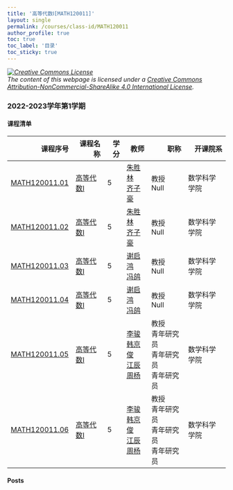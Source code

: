 ```yaml
---
title: '高等代数Ⅰ[MATH120011]'
layout: single
permalink: /courses/class-id/MATH120011
author_profile: true
toc: true
toc_label: '目录'
toc_sticky: true
---
```



<div class='notice--warning'>
	<p><i><a rel='license' href='http://creativecommons.org/licenses/by-nc-sa/4.0/'><img alt='Creative Commons License' style='border-width:0' src='https://i.creativecommons.org/l/by-nc-sa/4.0/88x31.png' /></a><br /> The content of this webpage is licensed under a <a rel='license' href='http://creativecommons.org/licenses/by-nc-sa/4.0/'>Creative Commons Attribution-NonCommercial-ShareAlike 4.0 International License</a>.</i></p>
</div>

### 2022-2023学年第1学期


#### 课程清单

<div style='text-align: center;' id='MATH120011_2223F'> <table id='MATH120011_2223F_table'>
  <thead>
    <tr style="text-align: right;">
      <th>课程序号</th>
      <th>课程名称</th>
      <th>学分</th>
      <th>教师</th>
      <th>职称</th>
      <th>开课院系</th>
    </tr>
  </thead>
  <tbody>
    <tr>
      <td><a href='https://fdu-math.github.io/courses/class-id/MATH120011-01'>MATH120011.01</a></td>
      <td><a href='https://fdu-math.github.io/courses/MATH120011'>高等代数Ⅰ</a></td>
      <td>5</td>
      <td><a href='https://fdu-math.github.io/teachers/朱胜林'>朱胜林</a><br /><a href='https://fdu-math.github.io/teachers/齐子豪'>齐子豪</a></td>
      <td>教授<br />Null</td>
      <td>数学科学学院</td>
    </tr>
    <tr>
      <td><a href='https://fdu-math.github.io/courses/class-id/MATH120011-02'>MATH120011.02</a></td>
      <td><a href='https://fdu-math.github.io/courses/MATH120011'>高等代数Ⅰ</a></td>
      <td>5</td>
      <td><a href='https://fdu-math.github.io/teachers/朱胜林'>朱胜林</a><br /><a href='https://fdu-math.github.io/teachers/齐子豪'>齐子豪</a></td>
      <td>教授<br />Null</td>
      <td>数学科学学院</td>
    </tr>
    <tr>
      <td><a href='https://fdu-math.github.io/courses/class-id/MATH120011-03'>MATH120011.03</a></td>
      <td><a href='https://fdu-math.github.io/courses/MATH120011'>高等代数Ⅰ</a></td>
      <td>5</td>
      <td><a href='https://fdu-math.github.io/teachers/谢启鸿'>谢启鸿</a><br /><a href='https://fdu-math.github.io/teachers/冯鸽'>冯鸽</a></td>
      <td>教授<br />Null</td>
      <td>数学科学学院</td>
    </tr>
    <tr>
      <td><a href='https://fdu-math.github.io/courses/class-id/MATH120011-04'>MATH120011.04</a></td>
      <td><a href='https://fdu-math.github.io/courses/MATH120011'>高等代数Ⅰ</a></td>
      <td>5</td>
      <td><a href='https://fdu-math.github.io/teachers/谢启鸿'>谢启鸿</a><br /><a href='https://fdu-math.github.io/teachers/冯鸽'>冯鸽</a></td>
      <td>教授<br />Null</td>
      <td>数学科学学院</td>
    </tr>
    <tr>
      <td><a href='https://fdu-math.github.io/courses/class-id/MATH120011-05'>MATH120011.05</a></td>
      <td><a href='https://fdu-math.github.io/courses/MATH120011'>高等代数Ⅰ</a></td>
      <td>5</td>
      <td><a href='https://fdu-math.github.io/teachers/李骏'>李骏</a><br /><a href='https://fdu-math.github.io/teachers/韩京俊'>韩京俊</a><br /><a href='https://fdu-math.github.io/teachers/江辰'>江辰</a><br /><a href='https://fdu-math.github.io/teachers/周杨'>周杨</a></td>
      <td>教授<br />青年研究员<br />青年研究员<br />青年研究员</td>
      <td>数学科学学院</td>
    </tr>
    <tr>
      <td><a href='https://fdu-math.github.io/courses/class-id/MATH120011-06'>MATH120011.06</a></td>
      <td><a href='https://fdu-math.github.io/courses/MATH120011'>高等代数Ⅰ</a></td>
      <td>5</td>
      <td><a href='https://fdu-math.github.io/teachers/李骏'>李骏</a><br /><a href='https://fdu-math.github.io/teachers/韩京俊'>韩京俊</a><br /><a href='https://fdu-math.github.io/teachers/江辰'>江辰</a><br /><a href='https://fdu-math.github.io/teachers/周杨'>周杨</a></td>
      <td>教授<br />青年研究员<br />青年研究员<br />青年研究员</td>
      <td>数学科学学院</td>
    </tr>
  </tbody>
</table></div>

#### Posts

